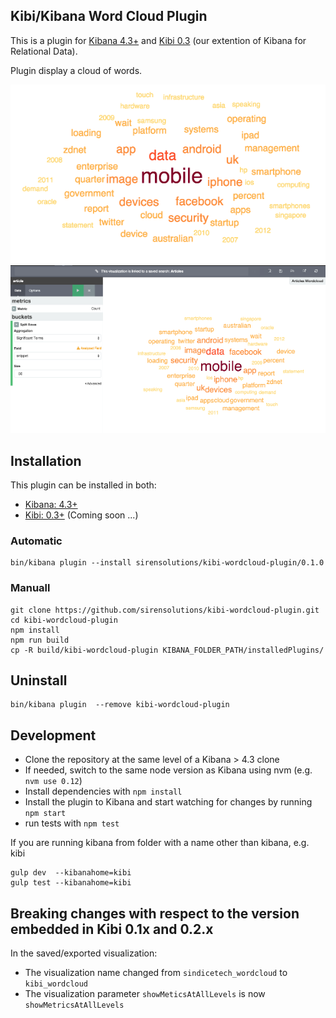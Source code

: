 ## Kibi/Kibana Word Cloud Plugin    

This is a plugin for [Kibana 4.3+](https://www.elastic.co/products/kibana) and [Kibi 0.3](http://siren.solutions/kibi) (our extention of Kibana for Relational Data).

Plugin display a cloud of words.

![image](img/wordcloud.png)
![image](img/wordcloud-config.png)

## Installation

This plugin can be installed in both:
 
 * [Kibana: 4.3+](https://www.elastic.co/downloads/past-releases/kibana-4-3-0)
 * [Kibi: 0.3+](https://siren.solutions/kibi) (Coming soon ...)

### Automatic

```
bin/kibana plugin --install sirensolutions/kibi-wordcloud-plugin/0.1.0
```
    
### Manuall

```
git clone https://github.com/sirensolutions/kibi-wordcloud-plugin.git
cd kibi-wordcloud-plugin
npm install
npm run build
cp -R build/kibi-wordcloud-plugin KIBANA_FOLDER_PATH/installedPlugins/
```

## Uninstall

```
bin/kibana plugin  --remove kibi-wordcloud-plugin
```

## Development

- Clone the repository at the same level of a Kibana > 4.3 clone
- If needed, switch to the same node version as Kibana using nvm 
  (e.g. `nvm use 0.12`)
- Install dependencies with `npm install`
- Install the plugin to Kibana and start watching for changes by running 
  `npm start`
- run tests with `npm test`

If you are running kibana from folder with a name other than kibana, e.g. kibi

```
gulp dev  --kibanahome=kibi
gulp test --kibanahome=kibi
```


## Breaking changes with respect to the version embedded in Kibi 0.1x and 0.2.x

In the saved/exported visualization:     

- The visualization name changed from `sindicetech_wordcloud` to 
  `kibi_wordcloud`
- The visualization parameter `showMeticsAtAllLevels` is now
  `showMetricsAtAllLevels`